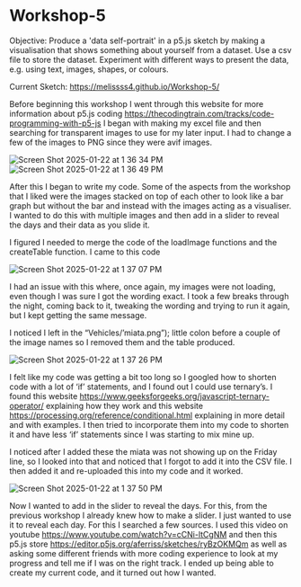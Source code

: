 # Workshop-5

Objective:
Produce a 'data self-portrait' in a p5.js sketch by making a visualisation that shows something about yourself from a dataset. Use a csv file to store the dataset.
Experiment with different ways to present the data, e.g. using text, images, shapes, or colours.


Current Sketch: https://melissss4.github.io/Workshop-5/ 


Before beginning this workshop I went through this website for more information about p5.js coding https://thecodingtrain.com/tracks/code-programming-with-p5-js 
I began with making my excel file and then searching for transparent images to use for my later input. I had to change a few of the images to PNG since they were avif images. 

![Screen Shot 2025-01-22 at 1 36 34 PM](https://github.com/user-attachments/assets/0dfa86af-1a93-4545-a764-d6399ba6706b)
![Screen Shot 2025-01-22 at 1 36 49 PM](https://github.com/user-attachments/assets/5d36f7dd-abdb-46e9-ba88-3d2db898f0a0)


After this I began to write my code. 
Some of the aspects from the workshop that I liked were the images stacked on top of each other to look like a bar graph but without the bar and instead with the images acting as a visualiser. 
I wanted to do this with multiple images and then add in a slider to reveal the days and their data as you slide it. 

I figured I needed to merge the code of the loadImage functions and the createTable function.
I came to this code

![Screen Shot 2025-01-22 at 1 37 07 PM](https://github.com/user-attachments/assets/301512c7-8740-42cd-aaa9-df939ca67360)


I had an issue with this where, once again, my images were not loading, even though I was sure I got the wording exact. I took a few breaks through the night, coming back to it, tweaking the wording and trying to run it again, but I kept getting the same message. 

I noticed I left in the “Vehicles/’miata.png”); little colon before a couple of the image names so I removed them and the table produced.

![Screen Shot 2025-01-22 at 1 37 26 PM](https://github.com/user-attachments/assets/dcdc952f-0fac-4032-bb81-dd9f53eca64c)

I felt like my code was getting a bit too long so I googled how to shorten code with a lot of ‘if’ statements, and I found out I could use ternary’s. I found this website https://www.geeksforgeeks.org/javascript-ternary-operator/ explaining how they work and this website https://processing.org/reference/conditional.html explaining in more detail and with examples. I then tried to incorporate them into my code to shorten it and have less ‘if’ statements since I was starting to mix mine up. 

I noticed after I added these the miata was not showing up on the Friday line, so I looked into that and noticed that I forgot to add it into the CSV file. I then added it and re-uploaded this into my code and it worked. 


![Screen Shot 2025-01-22 at 1 37 50 PM](https://github.com/user-attachments/assets/1926a2a3-ac64-482c-9843-855aed660bb5)



Now I wanted to add in the slider to reveal the days. For this, from the previous workshop I already knew how to make a slider. I just wanted to use it to reveal each day. For this I searched a few sources. I used this video on youtube https://www.youtube.com/watch?v=cCNi-ltCgNM and then this p5.js store https://editor.p5js.org/aferriss/sketches/ryBzOKMQm as well as asking some different friends with more coding experience to look at my progress and tell me if I was on the right track. I ended up being able to create my current code, and it turned out how I wanted. 

